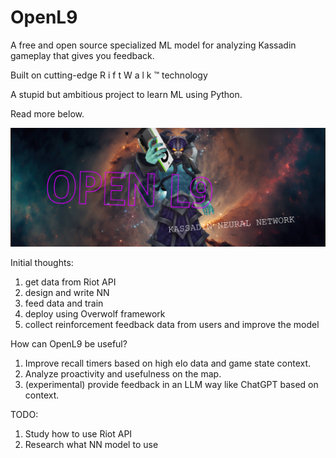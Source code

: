 # OpenL9
A free and open source specialized ML model for analyzing Kassadin gameplay that gives you feedback.

Built on cutting-edge R i f t W a l k ™ technology

A stupid but ambitious project to learn ML using Python.

Read more below.

![Open L9 banner with Kassadin holding a GPU](imgs/BANNER.png)

Initial thoughts:

1. get data from Riot API
2. design and write NN
3. feed data and train
4. deploy using Overwolf framework
5. collect reinforcement feedback data from users and improve the model

How can OpenL9 be useful?
1. Improve recall timers based on high elo data and game state context.
2. Analyze proactivity and usefulness on the map.
3. (experimental) provide feedback in an LLM way like ChatGPT based on context.

TODO:
1. Study how to use Riot API
2. Research what NN model to use
